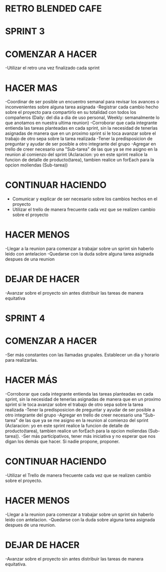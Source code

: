 # RETRO BLENDED CAFE

# SPRINT 3

# COMENZAR A HACER

-Utilizar el retro una vez finalizado cada sprint

# HACER MAS

-Coordinar de ser posible un encuentro semanal para revisar los avances o inconvenientes sobre alguna tarea asignada
-Registrar cada cambio hecho sobre el proyecto para compartirlo en su totalidad con todos los compañeros (Daily: del dia a dia de uso personal, Weekly: semanalmente lo que anotamos en nuestra ultima reunion)
-Corroborar que cada integrante entienda las tareas planteadas en cada sprint, sin la necesidad de tenerlas asignadas de manera que en un proximo sprint si le toca avanzar sobre el trabajo de otro sepa sobre la tarea realizada
-Tener la predisposicion de preguntar y ayudar de ser posible a otro integrante del grupo
-Agregar en trello de creer necesario una "Sub-tarea" de las que ya se me asigno en la reunion al comienzo del sprint (Aclaracion: yo en este sprint realice la funcion de detalle de producto(tarea), tambien realice un forEach para la opcion moliendas (Sub-tarea))

# CONTINUAR HACIENDO

- Comunicar y explicar de ser necesario sobre los cambios hechos en el proyecto
- Utilizar el trello de manera frecuente cada vez que se realizen cambio sobre el proyecto

# HACER MENOS

-Llegar a la reunion para comenzar a trabajar sobre un sprint sin haberlo leido con antelacion
-Quedarse con la duda sobre alguna tarea asignada despues de una reunion

# DEJAR DE HACER

-Avanzar sobre el proyecto sin antes distribuir las tareas de manera equitativa

# SPRINT 4

# COMENZAR A HACER

-Ser más constantes con las llamadas grupales. Establecer un dia y horario para realizarlas.

# HACER MÁS

-Corroborar que cada integrante entienda las tareas planteadas en cada sprint, sin la necesidad de tenerlas asignadas de manera que en un proximo sprint si le toca avanzar sobre el trabajo de otro sepa sobre la tarea realizada
-Tener la predisposicion de preguntar y ayudar de ser posible a otro integrante del grupo
-Agregar en trello de creer necesario una "Sub-tarea" de las que ya se me asigno en la reunion al comienzo del sprint (Aclaracion: yo en este sprint realice la funcion de detalle de producto(tarea), tambien realice un forEach para la opcion moliendas (Sub-tarea)).
-Ser más participativos, tener más iniciativa y no esperar que nos digan los demás que hacer. Si nadie propone, proponer.

# CONTINUAR HACIENDO

-Utilizar el Trello de manera frecuente cada vez que se realizen cambio sobre el proyecto.

# HACER MENOS

-Llegar a la reunion para comenzar a trabajar sobre un sprint sin haberlo leido con antelacion.
-Quedarse con la duda sobre alguna tarea asignada despues de una reunion.

# DEJAR DE HACER

-Avanzar sobre el proyecto sin antes distribuir las tareas de manera equitativa.
